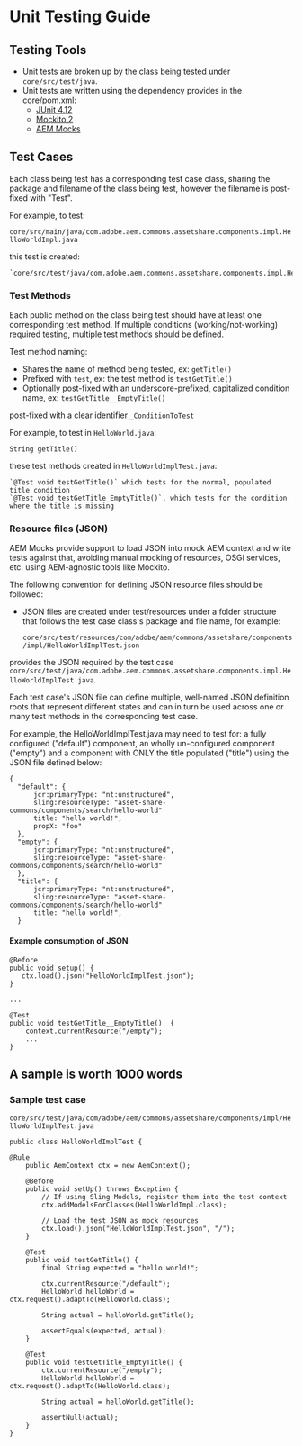 # Unit Testing Guide

## Testing Tools

* Unit tests are broken up by the class being tested under `core/src/test/java`.
* Unit tests are written using the dependency provides in the core/pom.xml:
    * [JUnit 4.12](https://junit.org/junit4/)
    * [Mockito 2](https://site.mockito.org/)
    * [AEM Mocks](http://wcm.io/testing/aem-mock/usage.html)

## Test Cases

Each class being test has a corresponding test case class, sharing the package and filename of the class being test, however the filename is post-fixed with "Test".

For example, to test:

   `core/src/main/java/com.adobe.aem.commons.assetshare.components.impl.HelloWorldImpl.java`

this test is created:

    `core/src/test/java/com.adobe.aem.commons.assetshare.components.impl.HelloWorldImplTest.java`

### Test Methods

Each public method on the class being test should have at least one corresponding test method. If multiple conditions (working/not-working) required testing, multiple test methods should be defined.

Test method naming:
* Shares the name of method being tested, ex: `getTitle()`
* Prefixed with `test`, ex: the test method is `testGetTitle()`
* Optionally post-fixed with an underscore-prefixed, capitalized condition name, ex: `testGetTitle__EmptyTitle()`


post-fixed with a clear identifier `_ConditionToTest`

For example, to test in `HelloWorld.java`:

   `String getTitle()`

these test methods created in `HelloWorldImplTest.java`:

    `@Test void testGetTitle()` which tests for the normal, populated title condition
    `@Test void testGetTitle_EmptyTitle()`, which tests for the condition where the title is missing

### Resource files (JSON)

AEM Mocks provide support to load JSON into mock AEM context and write tests against that, avoiding manual mocking of resources, OSGi services, etc. using AEM-agnostic tools like Mockito.

The following convention for defining JSON resource files should be followed:

* JSON files are created under test/resources under a folder structure that follows the test case class's package and file name, for example:

    `core/src/test/resources/com/adobe/aem/commons/assetshare/components/impl/HelloWorldImplTest.json`

provides the JSON required by the test case `core/src/test/java/com.adobe.aem.commons.assetshare.components.impl.HelloWorldImplTest.java`.

Each test case's JSON file can define multiple, well-named JSON definition roots that represent different states and can in turn be used across one or many test methods in the corresponding test case.

For example, the HelloWorldImplTest.java may need to test for: a fully configured ("default")  component, an wholly un-configured component ("empty") and a component with ONLY the title populated ("title") using the JSON file defined below:

```
{
  "default": {
      jcr:primaryType: "nt:unstructured",
      sling:resourceType: "asset-share-commons/components/search/hello-world"
      title: "hello world!",
      propX: "foo"
  },
  "empty": {
      jcr:primaryType: "nt:unstructured",
      sling:resourceType: "asset-share-commons/components/search/hello-world"
  },
  "title": {
      jcr:primaryType: "nt:unstructured",
      sling:resourceType: "asset-share-commons/components/search/hello-world"
      title: "hello world!",
  }
```

#### Example consumption of JSON

```
@Before
public void setup() {
   ctx.load().json("HelloWorldImplTest.json");
}

...

@Test
public void testGetTitle__EmptyTitle()  {
    context.currentResource("/empty");
    ...
}
```

## A sample is worth 1000 words


### Sample test case

`core/src/test/java/com/adobe/aem/commons/assetshare/components/impl/HelloWorldImplTest.java`

```
public class HelloWorldImplTest {

@Rule
	public AemContext ctx = new AemContext();

	@Before
	public void setUp() throws Exception {
	    // If using Sling Models, register them into the test context
		ctx.addModelsForClasses(HelloWorldImpl.class);

        // Load the test JSON as mock resources
		ctx.load().json("HelloWorldImplTest.json", "/");
	}

	@Test
	public void testGetTitle() {
		final String expected = "hello world!";

		ctx.currentResource("/default");
		HelloWorld helloWorld = ctx.request().adaptTo(HelloWorld.class);

		String actual = helloWorld.getTitle();

		assertEquals(expected, actual);
	}

	@Test
	public void testGetTitle_EmptyTitle() {
		ctx.currentResource("/empty");
		HelloWorld helloWorld = ctx.request().adaptTo(HelloWorld.class);

		String actual = helloWorld.getTitle();

		assertNull(actual);
	}
}

```








